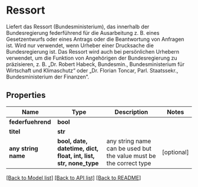 # Ressort

Liefert das Ressort (Bundesministerium), das innerhalb der Bundesregierung federführend für die Ausarbeitung z. B. eines Gesetzentwurfs oder eines Antrags oder die Beantwortung von Anfragen ist. Wird nur verwendet, wenn Urheber einer Drucksache die Bundesregierung ist.  Das Ressort wird auch bei persönlichen Urhebern verwendet, um die Funktion von Angehörigen der Bundesregierung zu präzisieren, z. B. „Dr. Robert Habeck, Bundesmin., Bundesministerium für Wirtschaft und Klimaschutz“ oder „Dr. Florian Toncar, Parl. Staatssekr., Bundesministerium der Finanzen“. 

## Properties
Name | Type | Description | Notes
------------ | ------------- | ------------- | -------------
**federfuehrend** | **bool** |  | 
**titel** | **str** |  | 
**any string name** | **bool, date, datetime, dict, float, int, list, str, none_type** | any string name can be used but the value must be the correct type | [optional]

[[Back to Model list]](../README.md#documentation-for-models) [[Back to API list]](../README.md#documentation-for-api-endpoints) [[Back to README]](../README.md)


